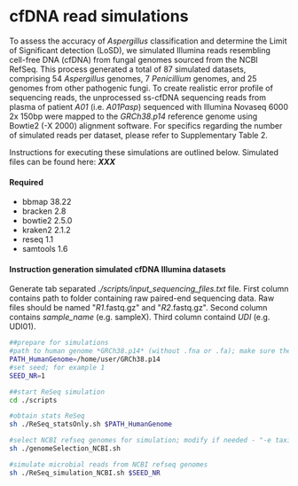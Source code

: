 # cfDNA read simulations

To assess the accuracy of *Aspergillus* classification and determine the Limit of Significant detection (LoSD), we simulated Illumina reads resembling cell-free DNA (cfDNA) from fungal genomes sourced from the NCBI RefSeq. This process generated a total of 87 simulated datasets, comprising 54 *Aspergillus* genomes, 7 *Penicillium* genomes, and 25 genomes from other pathogenic fungi. To create realistic error profile of sequencing reads, the unprocessed ss-cfDNA sequencing reads from plasma of patient *A01* (i.e. *A01Pasp*) sequenced with Illumina Novaseq 6000 2x 150bp were mapped to the *GRCh38.p14* reference genome using Bowtie2 (-X 2000) alignment software. For specifics regarding the number of simulated reads per dataset, please refer to Supplementary Table 2. 

Instructions for executing these simulations are outlined below. Simulated files can be found here: ***XXX***

#### Required
- bbmap		38.22
- bracken	2.8
- bowtie2 	2.5.0
- kraken2 	2.1.2
- reseq		1.1
- samtools	1.6

#### Instruction generation simulated cfDNA Illumina datasets
Generate tab separated *./scripts/input_sequencing_files.txt* file. 
First column contains path to folder containing raw paired-end sequencing data. Raw files should be named "*R1*.fastq.gz" and "*R2*.fastq.gz".
Second column contains *sample_name* (e.g. sampleX).
Third column containd *UDI* (e.g. UDI01).

```bash
##prepare for simulations
#path to human genome *GRCh38.p14* (without .fna or .fa); make sure the human genome is indexed using bowtie2-build
PATH_HumanGenome=/home/user/GRCh38.p14
#set seed; for example 1 
SEED_NR=1 

##start ReSeq simulation
cd ./scripts

#obtain stats ReSeq
sh ./ReSeq_statsOnly.sh $PATH_HumanGenome

#select NCBI refseq genomes for simulation; modify if needed - "-e taxid name"
sh ./genomeSelection_NCBI.sh

#simulate microbial reads from NCBI refseq genomes
sh ./ReSeq_simulation_NCBI.sh $SEED_NR

```
